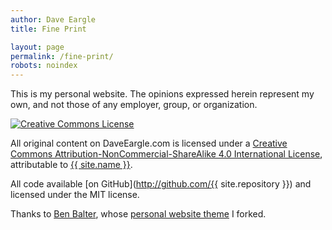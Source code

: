 ```yaml
---
author: Dave Eargle
title: Fine Print

layout: page
permalink: /fine-print/
robots: noindex
---
```


This is my personal website. The opinions expressed herein represent my own, and not those of any employer, group, or organization.

<a rel="license" href="http://creativecommons.org/licenses/by-nc-sa/4.0/"><img class='aligncenter' alt="Creative Commons License" style="border-width:0" src="https://i.creativecommons.org/l/by-nc-sa/4.0/88x31.png" /></a>

All original content on DaveEargle.com is licensed under a <a rel="license" href="http://creativecommons.org/licenses/by-nc-sa/4.0/">Creative Commons Attribution-NonCommercial-ShareAlike 4.0 International License</a>, attributable to <a rel="cc:attributionURL" href="{{ site.url }}">{{ site.name }}</a>.

All code available [on GitHub](http://github.com/{{ site.repository }}) and licensed under the MIT license. 

Thanks to [Ben Balter](http://Ben.Balter.com), whose [personal website theme](https://github.com/benbalter/benbalter.github.com) I forked.
